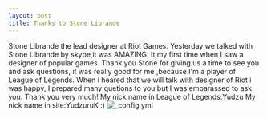 ```yaml
---
layout: post
title: Thanks to Stone Librande
---
```

 Stone Librande the lead designer at Riot Games. Yesterday we talked with Stone Librande by skype,it was AMAZING. It my first time when
I saw a designer of popular games. 
 Thank you Stone for giving us a time to see you and ask questions, it was really good for me ,because I'm a player of League of Legends.
 When i heared that we will talk with designer of Riot i was happy, I prepared many quetions to you but I was embarassed to ask you.
 Thank you very much!
 My nick name in League of Legends:Yudzu
 My nick name in site:YudzuruK :)
 ![_config.yml](https://upload.wikimedia.org/wikipedia/ru/7/77/League_of_Legends_logo.png)
